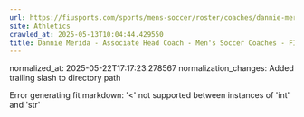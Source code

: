 ```yaml
---
url: https://fiusports.com/sports/mens-soccer/roster/coaches/dannie-merida/3356/
site: Athletics
crawled_at: 2025-05-13T10:04:44.429550
title: Dannie Merida - Associate Head Coach - Men's Soccer Coaches - FIU Athletics
---
```

normalized_at: 2025-05-22T17:17:23.278567
normalization_changes: Added trailing slash to directory path

Error generating fit markdown: '<' not supported between instances of 'int' and 'str'